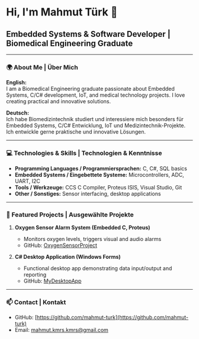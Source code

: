 # Hi, I'm Mahmut Türk 👋
## Embedded Systems & Software Developer | Biomedical Engineering Graduate

---

### 🌍 About Me | Über Mich
**English:**  
I am a Biomedical Engineering graduate passionate about Embedded Systems, C/C# development, IoT, and medical technology projects. I love creating practical and innovative solutions.  

**Deutsch:**  
Ich habe Biomedizintechnik studiert und interessiere mich besonders für Embedded Systems, C/C# Entwicklung, IoT und Medizintechnik-Projekte. Ich entwickle gerne praktische und innovative Lösungen.  

---

### 💻 Technologies & Skills | Technologien & Kenntnisse
- **Programming Languages / Programmiersprachen:** C, C#, SQL basics  
- **Embedded Systems / Eingebettete Systeme:** Microcontrollers, ADC, UART, I2C 
- **Tools / Werkzeuge:** CCS C Compiler, Proteus ISIS, Visual Studio, Git
- **Other / Sonstiges:** Sensor interfacing, desktop applications  

---

### 📂 Featured Projects | Ausgewählte Projekte
1. **Oxygen Sensor Alarm System (Embedded C, Proteus)**
   - Monitors oxygen levels, triggers visual and audio alarms
   - GitHub: [OxygenSensorProject](https://github.com/mahmuTurk/OxygenSensorProject)

2. **C# Desktop Application (Windows Forms)**
   - Functional desktop app demonstrating data input/output and reporting
   - GitHub: [MyDesktopApp](https://github.com/mahmuTurk/MyDesktopApp)


---

### 📫 Contact | Kontakt
- GitHub: [https://github.com/mahmut-turk](https://github.com/mahmut-turk)  
- Email: [mahmut.kmrs.kmrs@gmail.com](mahmut.kmrs.kmrs@gmail.com)

